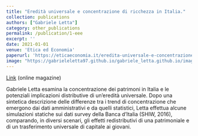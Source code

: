 ```yaml
---
title: "Eredità universale e concentrazione di ricchezza in Italia."
collection: publications
authors: ["Gabriele Letta"]
category: other_publications
permalink: /publication/1-eee
excerpt: ''
date: 2021-01-01
venue: 'Etica ed Economia'
paperurl: 'https://eticaeconomia.it/eredita-universale-e-concentrazione-di-ricchezza-in-italia/'
image: "https://gabrieleletta97.github.io/gabriele_letta.github.io/images/gini.jpg"  # Path to your image
---
```

[Link](https://eticaeconomia.it/eredita-universale-e-concentrazione-di-ricchezza-in-italia/) (online magazine)

Gabriele Letta esamina la concentrazione dei patrimoni in Italia e le potenziali implicazioni distributive di un’eredità universale. 
Dopo una sintetica descrizione delle differenze tra i trend di concentrazione che emergono dai dati amministrativi e da quelli statistici, 
Letta effettua alcune simulazioni statiche sui dati survey della Banca d’Italia (SHIW, 2016), comparando, in diversi scenari, gli effetti 
redistributivi di una patrimoniale e di un trasferimento universale di capitale ai giovani.
